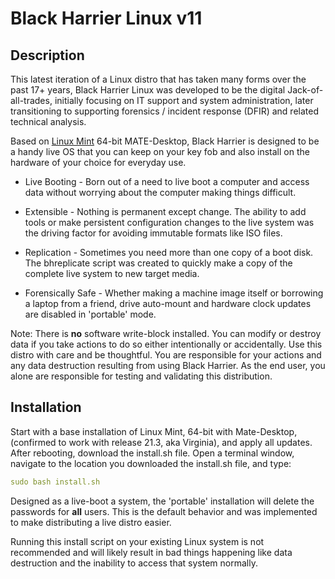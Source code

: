 # Black Harrier Linux v11

## Description

This latest iteration of a Linux distro that has taken many forms over the past 17+ years, Black Harrier Linux was developed to be the digital Jack-of-all-trades, initially focusing on IT support and system administration, later transitioning to supporting forensics / incident response (DFIR) and related technical analysis.

Based on [Linux Mint](https://linuxmint.com/) 64-bit MATE-Desktop, Black Harrier is designed to be a handy live OS that you can keep on your key fob and also install on the hardware of your choice for everyday use.

* Live Booting - Born out of a need to live boot a computer and access data without worrying about the computer making things difficult.

* Extensible - Nothing is permanent except change. The ability to add tools or make persistent configuration changes to the live system was the driving factor for avoiding immutable formats like ISO files.

* Replication - Sometimes you need more than one copy of a boot disk. The bhreplicate script was created to quickly make a copy of the complete live system to new target media.

* Forensically Safe - Whether making a machine image itself or borrowing a laptop from a friend, drive auto-mount and hardware clock updates are disabled in 'portable' mode.

Note: There is **no** software write-block installed. You can modify or destroy data if you take actions to do so either intentionally or accidentally. Use this distro with care and be thoughtful. You are responsible for your actions and any data destruction resulting from using Black Harrier. As the end user, you alone are responsible for testing and validating this distribution.

## Installation

Start with a base installation of Linux Mint, 64-bit with Mate-Desktop, (confirmed to work with release 21.3, aka Virginia), and apply all updates. After rebooting, download the install.sh file. Open a terminal window, navigate to the location you downloaded the install.sh file, and type:

```yaml
sudo bash install.sh
```

Designed as a live-boot a system, the 'portable' installation will delete the passwords for **all** users. This is the default behavior and was implemented to make distributing a live distro easier.

Running this install script on your existing Linux system is not recommended and will likely result in bad things happening like data destruction and the inability to access that system normally.
